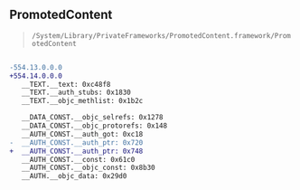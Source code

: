 ## PromotedContent

> `/System/Library/PrivateFrameworks/PromotedContent.framework/PromotedContent`

```diff

-554.13.0.0.0
+554.14.0.0.0
   __TEXT.__text: 0xc48f8
   __TEXT.__auth_stubs: 0x1830
   __TEXT.__objc_methlist: 0x1b2c

   __DATA_CONST.__objc_selrefs: 0x1278
   __DATA_CONST.__objc_protorefs: 0x148
   __AUTH_CONST.__auth_got: 0xc18
-  __AUTH_CONST.__auth_ptr: 0x720
+  __AUTH_CONST.__auth_ptr: 0x748
   __AUTH_CONST.__const: 0x61c0
   __AUTH_CONST.__objc_const: 0x8b30
   __AUTH.__objc_data: 0x29d0

```
